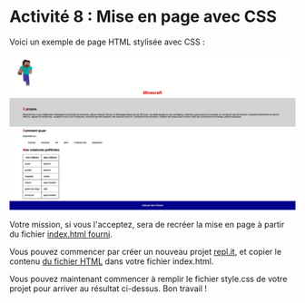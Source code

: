 # Activité 8 : Mise en page avec CSS

Voici un exemple de page HTML stylisée avec CSS :

![affichage](./affichage.jpg)

Votre mission, si vous l'acceptez, sera de recréer la mise en page à partir du fichier [index.html fourni](/exercices/activite08/index.html). 

Vous pouvez commencer par créer un nouveau projet [repl.it](https://repl.it), et copier le contenu [du fichier HTML](/exercices/activite08/index.html) dans votre fichier index.html. 

Vous pouvez maintenant commencer à remplir le fichier style.css de votre projet pour arriver au résultat ci-dessus. Bon travail !
